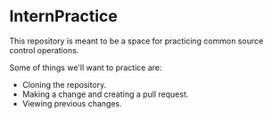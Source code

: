 # InternPractice

This repository is meant to be a space for practicing common source control operations. 

Some of things we'll want to practice are:
- Cloning the repository.
- Making a change and creating a pull request.
- Viewing previous changes.

